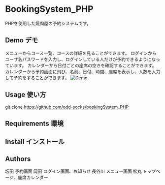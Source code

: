 # BookingSystem_PHP
PHPを使用した焼肉屋の予約システムです。
## Demo デモ
メニューからコース一覧、コースの詳細を見ることができます。
ログインからユーザ名パスワードを入力し、ログインしている人だけが予約できるようになっています。
カレンダーから日付ごとの座席の空きを確認することができます。
カレンダーから予約画面に飛び、名前、日付、時間、座席を表示し、人数を入力して予約をすることができます。
![Demo](https://)
## Usage 使い方
git clone https://github.com/odd-socks/bookingSystem_PHP
## Requirements 環境

## Install インストール

## Authors
坂田 予約画面
岡田 ログイン画面、お知らせ
長谷川 メニュー画面
松丸 トップページ、座席カレンダー
